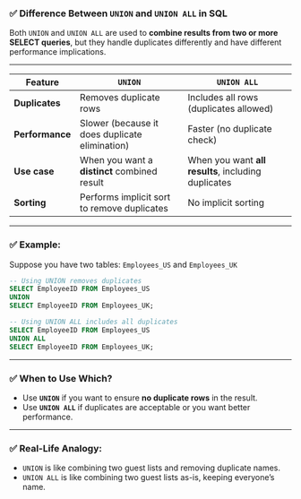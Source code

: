 ### ✅ **Difference Between `UNION` and `UNION ALL` in SQL**

Both `UNION` and `UNION ALL` are used to **combine results from two or more SELECT queries**, but they handle duplicates differently and have different performance implications.

---

| Feature         | `UNION`                                        | `UNION ALL`                                         |
| --------------- | ---------------------------------------------- | --------------------------------------------------- |
| **Duplicates**  | Removes duplicate rows                         | Includes all rows (duplicates allowed)              |
| **Performance** | Slower (because it does duplicate elimination) | Faster (no duplicate check)                         |
| **Use case**    | When you want a **distinct** combined result   | When you want **all results**, including duplicates |
| **Sorting**     | Performs implicit sort to remove duplicates    | No implicit sorting                                 |

---

### ✅ **Example:**

Suppose you have two tables: `Employees_US` and `Employees_UK`

```sql
-- Using UNION removes duplicates
SELECT EmployeeID FROM Employees_US
UNION
SELECT EmployeeID FROM Employees_UK;
```

```sql
-- Using UNION ALL includes all duplicates
SELECT EmployeeID FROM Employees_US
UNION ALL
SELECT EmployeeID FROM Employees_UK;
```

---

### ✅ **When to Use Which?**

* Use **`UNION`** if you want to ensure **no duplicate rows** in the result.
* Use **`UNION ALL`** if duplicates are acceptable or you want better performance.

---

### ✅ **Real-Life Analogy:**

* `UNION` is like combining two guest lists and removing duplicate names.
* `UNION ALL` is like combining two guest lists as-is, keeping everyone’s name.